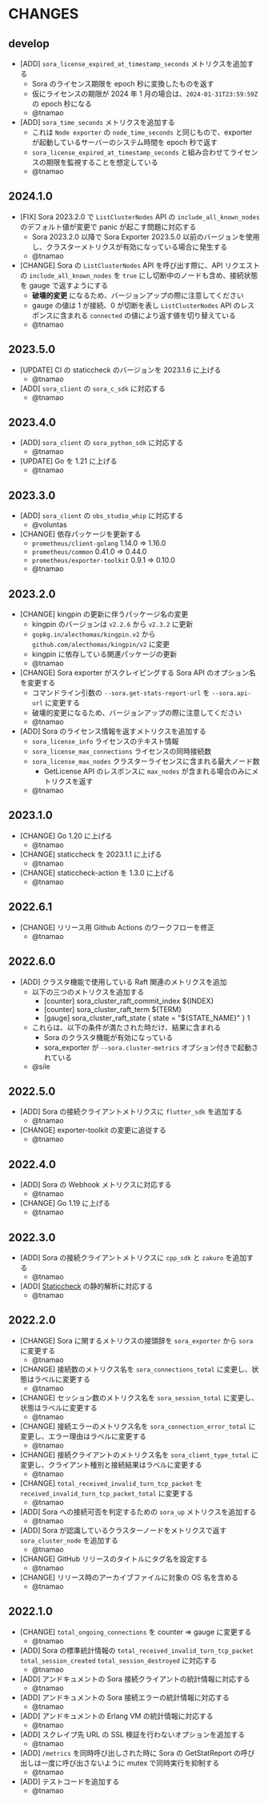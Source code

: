 # CHANGES

## develop

- [ADD] `sora_license_expired_at_timestamp_seconds` メトリクスを追加する
  - Sora のライセンス期限を epoch 秒に変換したものを返す
  - 仮にライセンスの期限が 2024 年 1 月の場合は、`2024-01-31T23:59:59Z` の epoch 秒になる
  - @tnamao
- [ADD] `sora_time_seconds` メトリクスを追加する
  - これは `Node exporter` の `node_time_seconds` と同じもので、exporter が起動しているサーバーのシステム時間を epoch 秒で返す
  - `sora_license_expired_at_timestamp_seconds` と組み合わせてライセンスの期限を監視することを想定している
  - @tnamao

## 2024.1.0

- [FIX] Sora 2023.2.0 で `ListClusterNodes` API の `include_all_known_nodes` のデフォルト値が変更で panic が起こす問題に対応する
  - Sora 2023.2.0 以降で Sora Exporter 2023.5.0 以前のバージョンを使用し、クラスターメトリクスが有効になっている場合に発生する
  - @tnamao
- [CHANGE] Sora の `ListClusterNodes` API を呼び出す際に、API リクエストの `include_all_known_nodes` を `true` にし切断中のノードも含め、接続状態を gauge で返すようにする
  - **破壊的変更** になるため、バージョンアップの際に注意してください
  - gauge の値は 1 が接続、0 が切断を表し `ListClusterNodes` API のレスポンスに含まれる `connected` の値により返す値を切り替えている
  - @tnamao

## 2023.5.0

- [UPDATE] CI の staticcheck のバージョンを 2023.1.6 に上げる
  - @tnamao
- [ADD] `sora_client` の `sora_c_sdk` に対応する
  - @tnamao

## 2023.4.0

- [ADD] `sora_client` の `sora_python_sdk` に対応する
  - @tnamao
- [UPDATE] Go を 1.21 に上げる
  - @tnamao

## 2023.3.0

- [ADD] `sora_client` の `obs_studio_whip` に対応する
  - @voluntas
- [CHANGE] 依存パッケージを更新する
  - `prometheus/client-golang` 1.14.0 => 1.16.0
  - `prometheus/common` 0.41.0 => 0.44.0
  - `prometheus/exporter-toolkit` 0.9.1 => 0.10.0
  - @tnamao

## 2023.2.0

- [CHANGE] kingpin の更新に伴うパッケージ名の変更
  - kingpin のバージョンは `v2.2.6` から `v2.3.2` に更新
  - `gopkg.in/alecthomas/kingpin.v2` から `github.com/alecthomas/kingpin/v2` に変更
  - kingpin に依存している関連パッケージの更新
  - @tnamao
- [CHANGE] Sora exporter がスクレイピングする Sora API のオプション名を変更する
  - コマンドライン引数の `--sora.get-stats-report-url` を `--sora.api-url` に変更する
  - 破壊的変更になるため、バージョンアップの際に注意してください
  - @tnamao
- [ADD] Sora のライセンス情報を返すメトリクスを追加する
  - `sora_license_info` ライセンスのテキスト情報
  - `sora_license_max_connections` ライセンスの同時接続数
  - `sora_license_max_nodes` クラスターライセンスに含まれる最大ノード数
    - GetLicense API のレスポンスに `max_nodes` が含まれる場合のみにメトリクスを返す
  - @tnamao

## 2023.1.0

- [CHANGE] Go 1.20 に上げる
  - @tnamao
- [CHANGE] staticcheck を 2023.1.1 に上げる
  - @tnamao
- [CHANGE] staticcheck-action を 1.3.0 に上げる
  - @tnamao

## 2022.6.1

- [CHANGE] リリース用 Github Actions のワークフローを修正
  - @tnamao

## 2022.6.0

- [ADD] クラスタ機能で使用している Raft 関連のメトリクスを追加
  - 以下の三つのメトリクスを追加する
    - [counter] sora_cluster_raft_commit_index ${INDEX}
    - [counter] sora_cluster_raft_term ${TERM}
    - [gauge] sora_cluster_raft_state { state = "${STATE_NAME}" } 1
  - これらは、以下の条件が満たされた時だけ、結果に含まれる
    - Sora のクラスタ機能が有効になっている
    - sora_exporter が `--sora.cluster-metrics` オプション付きで起動されている
  - @sile

## 2022.5.0

- [ADD] Sora の接続クライアントメトリクスに `flutter_sdk` を追加する
  - @tnamao
- [CHANGE] exporter-toolkit の変更に追従する
  - @tnamao

## 2022.4.0

- [ADD] Sora の Webhook メトリクスに対応する
  - @tnamao
- [CHANGE] Go 1.19 に上げる
  - @tnamao

## 2022.3.0

- [ADD] Sora の接続クライアントメトリクスに `cpp_sdk` と `zakuro` を追加する
  - @tnamao
- [ADD] [Staticcheck](https://staticcheck.io/) の静的解析に対応する
  - @tnamao

## 2022.2.0

- [CHANGE] Sora に関するメトリクスの接頭辞を `sora_exporter` から `sora` に変更する
  - @tnamao
- [CHANGE] 接続数のメトリクス名を `sora_connections_total` に変更し、状態はラベルに変更する
  - @tnamao
- [CHANGE] セッション数のメトリクス名を `sora_session_total` に変更し、状態はラベルに変更する
  - @tnamao
- [CHANGE] 接続エラーのメトリクス名を `sora_connection_error_total` に変更し、エラー理由はラベルに変更する
  - @tnamao
- [CHANGE] 接続クライアントのメトリクス名を `sora_client_type_total` に変更し、クライアント種別と接続結果はラベルに変更する
  - @tnamao
- [CHANGE] `total_received_invalid_turn_tcp_packet` を `received_invalid_turn_tcp_packet_total` に変更する
  - @tnamao
- [ADD] Sora への接続可否を判定するための `sora_up` メトリクスを追加する
  - @tnamao
- [ADD] Sora が認識しているクラスターノードをメトリクスで返す `sora_cluster_node` を追加する
  - @tnamao
- [CHANGE] GitHub リリースのタイトルにタグ名を設定する
  - @tnamao
- [CHANGE] リリース時のアーカイブファイルに対象の OS 名を含める
  - @tnamao

## 2022.1.0

- [CHANGE] `total_ongoing_connections` を counter => gauge に変更する
  - @tnamao
- [ADD] Sora の標準統計情報の `total_received_invalid_turn_tcp_packet` `total_session_created` `total_session_destroyed` に対応する
  - @tnamao
- [ADD] アンドキュメントの Sora 接続クライアントの統計情報に対応する
  - @tnamao
- [ADD] アンドキュメントの Sora 接続エラーの統計情報に対応する
  - @tnamao
- [ADD] アンドキュメントの Erlang VM の統計情報に対応する
  - @tnamao
- [ADD] スクレイプ先 URL の SSL 検証を行わないオプションを追加する
  - @tnamao
- [ADD] `/metrics` を同時呼び出しされた時に Sora の GetStatReport の呼び出しは一度に呼び出さないように mutex で同時実行を抑制する
  - @tnamao
- [ADD] テストコードを追加する
  - @tnamao
